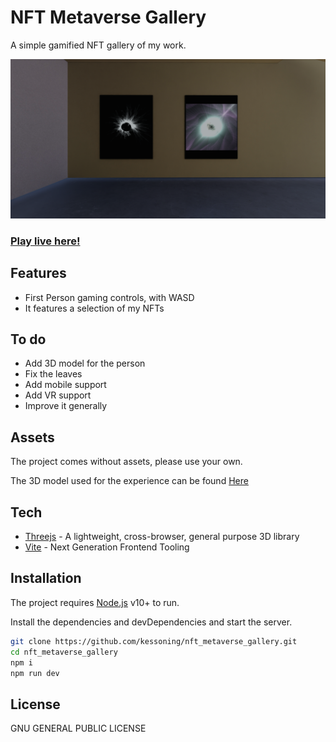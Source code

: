 # NFT Metaverse Gallery

A simple gamified NFT gallery of my work.

![Preview](https://raw.githubusercontent.com/kessoning/nft_metaverse_gallery/main/preview/preview.png)

### [Play live here!](https://kesson.io/experiments/metagallery/)

## Features

- First Person gaming controls, with WASD
- It features a selection of my NFTs

## To do
- Add 3D model for the person
- Fix the leaves
- Add mobile support
- Add VR support
- Improve it generally

## Assets

The project comes without assets, please use your own.

The 3D model used for the experience can be found [Here](https://sketchfab.com/3d-models/vr-staircase-art-gallery-2018-ef87d8f3036543cda051604f7c6e205b)

## Tech

- [Threejs](https://threejs.org/) - A lightweight, cross-browser, general purpose 3D library
- [Vite](https://vitejs.dev/) - Next Generation Frontend Tooling

## Installation

The project requires [Node.js](https://nodejs.org/) v10+ to run.

Install the dependencies and devDependencies and start the server.

```sh
git clone https://github.com/kessoning/nft_metaverse_gallery.git
cd nft_metaverse_gallery
npm i
npm run dev
```

## License

GNU GENERAL PUBLIC LICENSE
